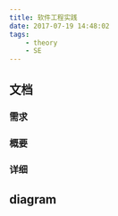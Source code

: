 ```yaml
---
title: 软件工程实践
date: 2017-07-19 14:48:02
tags: 
    - theory
    - SE
---
```


## 文档
### 需求

### 概要

### 详细


## diagram
